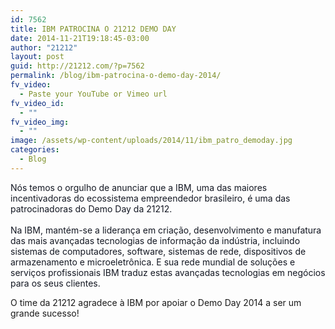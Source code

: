 ```yaml
---
id: 7562
title: IBM PATROCINA O 21212 DEMO DAY
date: 2014-11-21T19:18:45-03:00
author: "21212"
layout: post
guid: http://21212.com/?p=7562
permalink: /blog/ibm-patrocina-o-demo-day-2014/
fv_video:
  - Paste your YouTube or Vimeo url
fv_video_id:
  - ""
fv_video_img:
  - ""
image: /assets/wp-content/uploads/2014/11/ibm_patro_demoday.jpg
categories:
  - Blog
---
```

<span style="color: #141823;">Nós temos o orgulho de anunciar que a IBM, uma das maiores incentivadoras do ecossistema empreendedor brasileiro, é uma das patrocinadoras do Demo Day da 21212.</span><br style="color: #141823;" /><br style="color: #141823;" /><span style="color: #141823;">Na IBM, mantém-se a liderança em criação, desenvolvimento e manufatura das mai</span><span class="text_exposed_show" style="color: #141823;">s avançadas tecnologias de informação da indústria, incluindo sistemas de computadores, software, sistemas de rede, dispositivos de armazenamento e microeletrônica. E sua rede mundial de soluções e serviços profissionais IBM traduz estas avançadas tecnologias em negócios para os seus clientes.</p>

<p>
  O time da 21212 agradece à IBM por apoiar o Demo Day 2014 a ser um grande sucesso!</span>
</p>